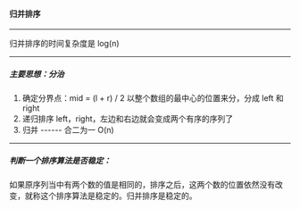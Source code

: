 #### 归并排序

------------------------

归并排序的时间复杂度是 log(n)

--------------------------

##### 主要思想：分治

1. 确定分界点：mid = (l + r) / 2 以整个数组的最中心的位置来分，分成 left 和 right
2. 递归排序 left，right，左边和右边就会变成两个有序的序列了
3. 归并 ------ 合二为一     O(n)

--------------------

##### 判断一个排序算法是否稳定：

如果原序列当中有两个数的值是相同的，排序之后，这两个数的位置依然没有改变，就称这个排序算法是稳定的。归并排序是稳定的。



